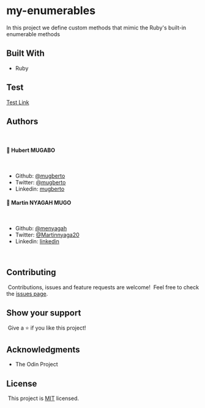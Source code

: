 # my-enumerables
In this project we define custom methods that mimic the Ruby's built-in enumerable methods

## Built With

- Ruby
  ​
## Test

[Test Link](https://repl.it/@mugberto/my-enumerables#test.rb)
​
​
## Authors

​
#### 👤  **Hubert MUGABO**
​

- Github: [@mugberto](https://github.com/mugberto)
- Twitter: [@mugberto](https://twitter.com/mugberto)
- Linkedin: [mugberto](https://www.linkedin.com/in/hubert-mugabo-23144b6a/)


#### 👤  **Martin NYAGAH MUGO**

 ​
- Github: [@menyagah](https://github.com/menyagah)
- Twitter: [@Martinnyaga20](https://twitter.com/Martinnyaga20)
- Linkedin: [linkedin](https://linkedin.com/linkedinhandle)

 ​
## Contributing

​
Contributions, issues and feature requests are welcome!
​
Feel free to check the [issues page](https://github.com/mugberto/my-enumerables/issues).
​

## Show your support

​
Give a ⭐️ if you like this project!
​

## Acknowledgments

- The Odin Project

## License
​
This project is [MIT](lic.url) licensed.